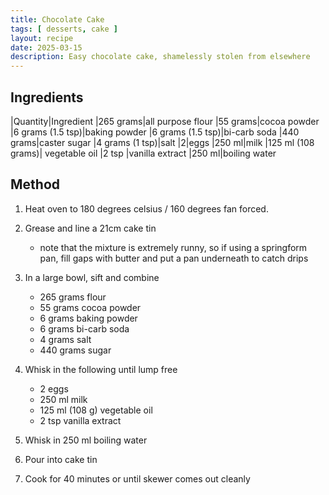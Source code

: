 ```yaml
---
title: Chocolate Cake
tags: [ desserts, cake ]
layout: recipe
date: 2025-03-15
description: Easy chocolate cake, shamelessly stolen from elsewhere
---
```

## Ingredients

|Quantity|Ingredient
|265 grams|all purpose flour
|55 grams|cocoa powder
|6 grams (1.5 tsp)|baking powder
|6 grams (1.5 tsp)|bi-carb soda
|440 grams|caster sugar
|4 grams (1 tsp)|salt
|2|eggs
|250 ml|milk
|125 ml (108 grams)| vegetable oil
|2 tsp |vanilla extract
|250 ml|boiling water

## Method

1. Heat oven to 180 degrees celsius / 160 degrees fan forced.
2. Grease and line a 21cm cake tin
    - note that the mixture is extremely runny, so if using a springform pan, fill gaps with butter and put a pan underneath to catch drips
3. In a large bowl, sift and combine
    - 265 grams flour
    - 55 grams cocoa powder
    - 6 grams baking powder
    - 6 grams bi-carb soda
    - 4 grams salt
    - 440 grams sugar
      
4. Whisk in the following until lump free
     - 2 eggs
     - 250 ml milk
     - 125 ml (108 g) vegetable oil
     - 2 tsp vanilla extract
5. Whisk in 250 ml boiling water
6. Pour into cake tin
7. Cook for 40 minutes or until skewer comes out cleanly

   
